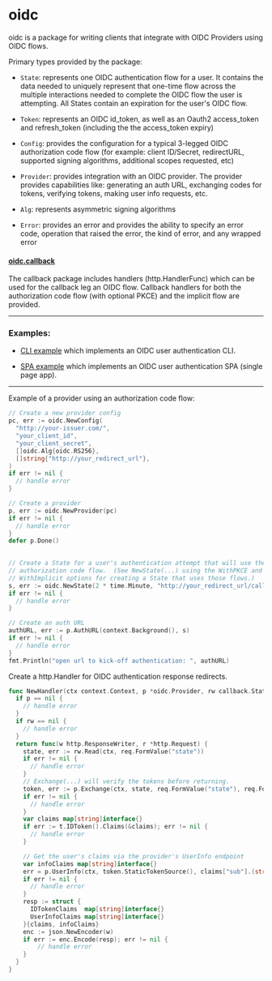 # oidc

oidc is a package for writing clients that integrate with OIDC Providers using
OIDC flows.

Primary types provided by the package:

* `State`: represents one OIDC authentication flow for a user.  It contains the
  data needed to uniquely represent that one-time flow across the multiple
  interactions needed to complete the OIDC flow the user is attempting.  All
  States contain an expiration for the user's OIDC flow.

* `Token`: represents an OIDC id_token, as well as an Oauth2 access_token and
  refresh_token (including the the access_token expiry)

* `Config`: provides the configuration for a typical 3-legged OIDC
  authorization code flow (for example: client ID/Secret, redirectURL, supported
  signing algorithms, additional scopes requested, etc)

* `Provider`: provides integration with an OIDC provider. 
  The provider provides capabilities like: generating an auth URL, exchanging
  codes for tokens, verifying tokens, making user info requests, etc.

* `Alg`: represents asymmetric signing algorithms

* `Error`: provides an error and provides the ability to specify an error code,
  operation that raised the error, the kind of error, and any wrapped error

#### [oidc.callback](callback/)
 
The callback package includes handlers (http.HandlerFunc) which can be used
for the callback leg an OIDC flow. Callback handlers for both the authorization
code flow (with optional PKCE) and the implicit flow are provided.

<hr>

### Examples:

* [CLI example](examples/cli/) which implements an OIDC
  user authentication CLI.  

* [SPA example](examples/spa) which implements an OIDC user
  authentication SPA (single page app). 

<hr>

Example of a provider using an authorization code flow:

```go
// Create a new provider config
pc, err := oidc.NewConfig(
  "http://your-issuer.com/",
  "your_client_id",
  "your_client_secret",
  []oidc.Alg{oidc.RS256},
  []string{"http://your_redirect_url"},
)
if err != nil {
  // handle error
}

// Create a provider
p, err := oidc.NewProvider(pc)
if err != nil {
  // handle error
}
defer p.Done()

	
// Create a State for a user's authentication attempt that will use the
// authorization code flow.  (See NewState(...) using the WithPKCE and
// WithImplicit options for creating a State that uses those flows.)	
s, err := oidc.NewState(2 * time.Minute, "http://your_redirect_url/callback")
if err != nil {
  // handle error
}

// Create an auth URL
authURL, err := p.AuthURL(context.Background(), s)
if err != nil {
  // handle error
}
fmt.Println("open url to kick-off authentication: ", authURL)
```

Create a http.Handler for OIDC authentication response redirects.

```go
func NewHandler(ctx context.Context, p *oidc.Provider, rw callback.StateReader) (http.HandlerFunc, error)
  if p == nil { 
    // handle error
  }
  if rw == nil {
    // handle error
  }
  return func(w http.ResponseWriter, r *http.Request) {
    state, err := rw.Read(ctx, req.FormValue("state"))
    if err != nil {
      // handle error
    }
    // Exchange(...) will verify the tokens before returning. 
    token, err := p.Exchange(ctx, state, req.FormValue("state"), req.FormValue("code"))
    if err != nil {
      // handle error
    }
    var claims map[string]interface{}
    if err := t.IDToken().Claims(&claims); err != nil {
      // handle error
    }

    // Get the user's claims via the provider's UserInfo endpoint
    var infoClaims map[string]interface{}
    err = p.UserInfo(ctx, token.StaticTokenSource(), claims["sub"].(string), &infoClaims)
    if err != nil {
      // handle error
    }
    resp := struct {
	  IDTokenClaims  map[string]interface{}
	  UserInfoClaims map[string]interface{}
    }{claims, infoClaims}
    enc := json.NewEncoder(w)
    if err := enc.Encode(resp); err != nil {
	    // handle error
    }
  }
}
```
  
 

